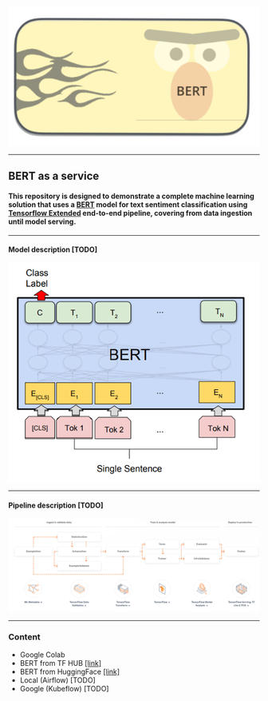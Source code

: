 ![](https://github.com/dimitreOliveira/bert-as-a-service_TFX/blob/main/Assets/bert_icon.png?raw=true)

---

## BERT as a service

#### This repository is designed to demonstrate a complete machine learning solution that uses a [BERT](https://github.com/google-research/bert) model for text sentiment classification using [Tensorflow Extended](https://www.tensorflow.org/tfx) end-to-end pipeline, covering from data ingestion until model serving.

---

#### Model description [TODO]

![](https://github.com/dimitreOliveira/bert-as-a-service_TFX/blob/main/Assets/bert_sent_diagram.png?raw=true)

---

#### Pipeline description [TODO]

![](https://github.com/dimitreOliveira/bert-as-a-service_TFX/blob/main/Assets/tfx_diagram.png?raw=true)

---

### Content
 - Google Colab
  - BERT from TF HUB [[link]](https://github.com/dimitreOliveira/bert-as-a-service_TFX/blob/main/Pipeline/Notebook%20(Google%20Colab)/BERT_as_a_service_TFX_Colab_(TF_HUB).ipynb)
  - BERT from HuggingFace [[link]](https://github.com/dimitreOliveira/bert-as-a-service_TFX/blob/main/Pipeline/Notebook%20(Google%20Colab)/BERT_as_a_service_TFX_Colab_(HuggingFace).ipynb)
 - Local (Airflow) [TODO]
 - Google (Kubeflow) [TODO]
